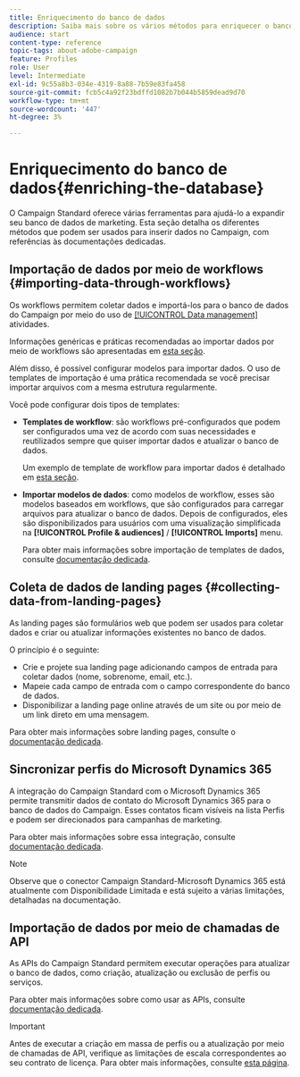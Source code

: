```yaml
---
title: Enriquecimento do banco de dados
description: Saiba mais sobre os vários métodos para enriquecer o banco de dados.
audience: start
content-type: reference
topic-tags: about-adobe-campaign
feature: Profiles
role: User
level: Intermediate
exl-id: 9c55a8b3-034e-4319-8a88-7b59e83fa458
source-git-commit: fcb5c4a92f23bdffd1082b7b044b5859dead9d70
workflow-type: tm+mt
source-wordcount: '447'
ht-degree: 3%

---
```


# Enriquecimento do banco de dados{#enriching-the-database}

O Campaign Standard oferece várias ferramentas para ajudá-lo a expandir seu banco de dados de marketing. Esta seção detalha os diferentes métodos que podem ser usados para inserir dados no Campaign, com referências às documentações dedicadas.

## Importação de dados por meio de workflows {#importing-data-through-workflows}

Os workflows permitem coletar dados e importá-los para o banco de dados do Campaign por meio do uso de [[!UICONTROL Data management]](../../automating/using/about-data-management-activities.md) atividades.

Informações genéricas e práticas recomendadas ao importar dados por meio de workflows são apresentadas em [esta seção](../../automating/using/about-data-import-and-export.md).

Além disso, é possível configurar modelos para importar dados. O uso de templates de importação é uma prática recomendada se você precisar importar arquivos com a mesma estrutura regularmente.

Você pode configurar dois tipos de templates:

* **Templates de workflow**: são workflows pré-configurados que podem ser configurados uma vez de acordo com suas necessidades e reutilizados sempre que quiser importar dados e atualizar o banco de dados.

   Um exemplo de template de workflow para importar dados é detalhado em [esta seção](../../automating/using/creating-import-workflow-templates.md).

* **Importar modelos de dados**: como modelos de workflow, esses são modelos baseados em workflows, que são configurados para carregar arquivos para atualizar o banco de dados. Depois de configurados, eles são disponibilizados para usuários com uma visualização simplificada na **[!UICONTROL Profile & audiences]** / **[!UICONTROL Imports]** menu.

   Para obter mais informações sobre importação de templates de dados, consulte [documentação dedicada](../../automating/using/importing-data-with-import-templates.md).

## Coleta de dados de landing pages {#collecting-data-from-landing-pages}

As landing pages são formulários web que podem ser usados para coletar dados e criar ou atualizar informações existentes no banco de dados.

O princípio é o seguinte:

* Crie e projete sua landing page adicionando campos de entrada para coletar dados (nome, sobrenome, email, etc.).
* Mapeie cada campo de entrada com o campo correspondente do banco de dados.
* Disponibilizar a landing page online através de um site ou por meio de um link direto em uma mensagem.

Para obter mais informações sobre landing pages, consulte o [documentação dedicada](../../channels/using/getting-started-with-landing-pages.md).

## Sincronizar perfis do Microsoft Dynamics 365

A integração do Campaign Standard com o Microsoft Dynamics 365 permite transmitir dados de contato do Microsoft Dynamics 365 para o banco de dados do Campaign.
Esses contatos ficam visíveis na lista Perfis e podem ser direcionados para campanhas de marketing.

Para obter mais informações sobre essa integração, consulte [documentação dedicada](../../integrating/using/d365-acs-get-started.md).

>[!NOTE]
>
>Observe que o conector Campaign Standard-Microsoft Dynamics 365 está atualmente com Disponibilidade Limitada e está sujeito a várias limitações, detalhadas na documentação.

## Importação de dados por meio de chamadas de API

As APIs do Campaign Standard permitem executar operações para atualizar o banco de dados, como criação, atualização ou exclusão de perfis ou serviços.

Para obter mais informações sobre como usar as APIs, consulte [documentação dedicada](../../api/using/get-started-apis.md).

>[!IMPORTANT]
>
>Antes de executar a criação em massa de perfis ou a atualização por meio de chamadas de API, verifique as limitações de escala correspondentes ao seu contrato de licença. Para obter mais informações, consulte [esta página](https://helpx.adobe.com/legal/product-descriptions/campaign-standard.html#ITInfrastructureResourcesbyActiveProfilesTiers).

